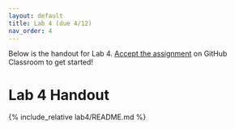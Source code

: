 ```yaml
---
layout: default
title: Lab 4 (due 4/12)
nav_order: 4
---
```


Below is the handout for Lab 4. [Accept the
assignment](https://classroom.github.com/a/s5GY7ogc) on GitHub Classroom to get
started!

# Lab 4 Handout

{% include_relative lab4/README.md %}
